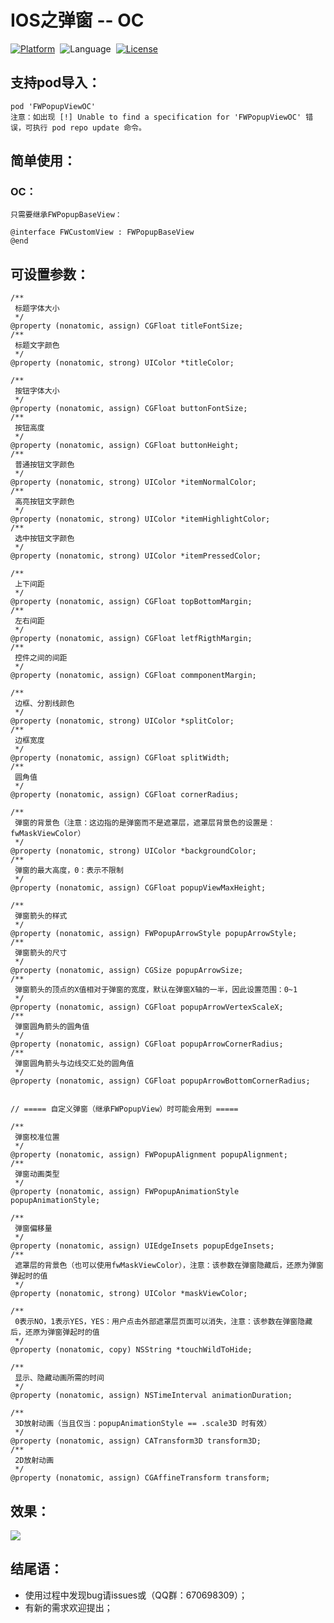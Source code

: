 # IOS之弹窗 -- OC

[![Platform](http://img.shields.io/badge/platform-iOS-blue.svg?style=flat)](http://cocoapods.org/?q=FWPopupView)&nbsp;
![Language](https://img.shields.io/badge/language-swift-orange.svg?style=flat)&nbsp;
[![License](http://img.shields.io/badge/license-MIT-green.svg?style=flat)](https://github.com/choiceyou/FWPopupView/blob/master/FWPopupView/LICENSE)



## 支持pod导入：

```cocoaPods
pod 'FWPopupViewOC'
注意：如出现 [!] Unable to find a specification for 'FWPopupViewOC' 错误，可执行 pod repo update 命令。
```



## 简单使用：

### OC：<br>
```oc
只需要继承FWPopupBaseView：

@interface FWCustomView : FWPopupBaseView
@end

```



## 可设置参数：
```参数
/**
 标题字体大小
 */
@property (nonatomic, assign) CGFloat titleFontSize;
/**
 标题文字颜色
 */
@property (nonatomic, strong) UIColor *titleColor;

/**
 按钮字体大小
 */
@property (nonatomic, assign) CGFloat buttonFontSize;
/**
 按钮高度
 */
@property (nonatomic, assign) CGFloat buttonHeight;
/**
 普通按钮文字颜色
 */
@property (nonatomic, strong) UIColor *itemNormalColor;
/**
 高亮按钮文字颜色
 */
@property (nonatomic, strong) UIColor *itemHighlightColor;
/**
 选中按钮文字颜色
 */
@property (nonatomic, strong) UIColor *itemPressedColor;

/**
 上下间距
 */
@property (nonatomic, assign) CGFloat topBottomMargin;
/**
 左右间距
 */
@property (nonatomic, assign) CGFloat letfRigthMargin;
/**
 控件之间的间距
 */
@property (nonatomic, assign) CGFloat commponentMargin;

/**
 边框、分割线颜色
 */
@property (nonatomic, strong) UIColor *splitColor;
/**
 边框宽度
 */
@property (nonatomic, assign) CGFloat splitWidth;
/**
 圆角值
 */
@property (nonatomic, assign) CGFloat cornerRadius;

/**
 弹窗的背景色（注意：这边指的是弹窗而不是遮罩层，遮罩层背景色的设置是：fwMaskViewColor）
 */
@property (nonatomic, strong) UIColor *backgroundColor;
/**
 弹窗的最大高度，0：表示不限制
 */
@property (nonatomic, assign) CGFloat popupViewMaxHeight;

/**
 弹窗箭头的样式
 */
@property (nonatomic, assign) FWPopupArrowStyle popupArrowStyle;
/**
 弹窗箭头的尺寸
 */
@property (nonatomic, assign) CGSize popupArrowSize;
/**
 弹窗箭头的顶点的X值相对于弹窗的宽度，默认在弹窗X轴的一半，因此设置范围：0~1
 */
@property (nonatomic, assign) CGFloat popupArrowVertexScaleX;
/**
 弹窗圆角箭头的圆角值
 */
@property (nonatomic, assign) CGFloat popupArrowCornerRadius;
/**
 弹窗圆角箭头与边线交汇处的圆角值
 */
@property (nonatomic, assign) CGFloat popupArrowBottomCornerRadius;


// ===== 自定义弹窗（继承FWPopupView）时可能会用到 =====

/**
 弹窗校准位置
 */
@property (nonatomic, assign) FWPopupAlignment popupAlignment;
/**
 弹窗动画类型
 */
@property (nonatomic, assign) FWPopupAnimationStyle popupAnimationStyle;

/**
 弹窗偏移量
 */
@property (nonatomic, assign) UIEdgeInsets popupEdgeInsets;
/**
 遮罩层的背景色（也可以使用fwMaskViewColor），注意：该参数在弹窗隐藏后，还原为弹窗弹起时的值
 */
@property (nonatomic, strong) UIColor *maskViewColor;

/**
 0表示NO，1表示YES，YES：用户点击外部遮罩层页面可以消失，注意：该参数在弹窗隐藏后，还原为弹窗弹起时的值
 */
@property (nonatomic, copy) NSString *touchWildToHide;

/**
 显示、隐藏动画所需的时间
 */
@property (nonatomic, assign) NSTimeInterval animationDuration;

/**
 3D放射动画（当且仅当：popupAnimationStyle == .scale3D 时有效）
 */
@property (nonatomic, assign) CATransform3D transform3D;
/**
 2D放射动画
 */
@property (nonatomic, assign) CGAffineTransform transform;
```



## 效果：
![](https://github.com/choiceyou/FWPopupViewOC/blob/master/%E6%95%88%E6%9E%9C/%E6%95%88%E6%9E%9C1.gif)



## 结尾语：

- 使用过程中发现bug请issues或（QQ群：670698309）；
- 有新的需求欢迎提出；
